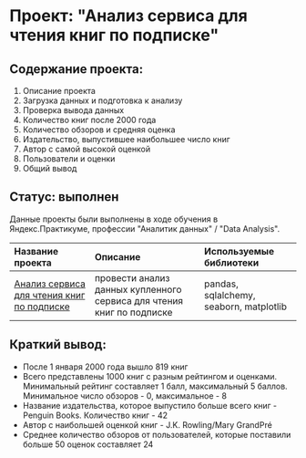 # Проект: "Анализ сервиса для чтения книг по подписке"
## Содержание проекта:
1. Описание проекта
2. Загрузка данных и подготовка к анализу
3. Проверка вывода данных
4. Количество книг после 2000 года
5. Количество обзоров и средняя оценка
6. Издательство, выпустившее наибольшее число книг
7. Автор с самой высокой оценкой
8. Пользователи и оценки
9. Общий вывод

## Статус: выполнен
    
Данные проекты были выполнены в ходе обучения в Яндекс.Практикуме, профессии "Аналитик данных" / "Data Analysis".

| Название проекта | Описание | Используемые библиотеки | 
| :---------------------- | :---------------------- | :---------------------- |
| [Анализ сервиса для чтения книг по подписке](https://github.com/vindsa/data_analysis/tree/main/sql) | провести анализ данных купленного сервиса для чтения книг по подписке | pandas, sqlalchemy, seaborn, matplotlib

## Краткий вывод: 
- После 1 января 2000 года вышло 819 книг
- Всего представлены 1000 книг с разным рейтингом и оценками. Минимальный рейтинг составляет 1 балл, максимальный 5 баллов. Минимальное число обзоров - 0, максимальное - 8
- Название издательства, которое выпустило больше всего книг - Penguin Books. Количество книг - 42
- Автор с наибольшей оценкой книг - J.K. Rowling/Mary GrandPré
- Среднее количество обзоров от пользователей, которые поставили больше 50 оценок составляет 24
